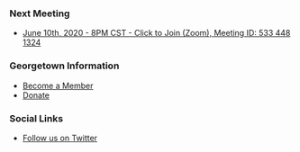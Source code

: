 ### Next Meeting
* [June 10th, 2020 - 8PM CST - Click to Join (Zoom), Meeting ID: 533 448 1324](https://zoom.us/j/5334481324)

### Georgetown Information
* [Become a Member](https://owasp.org/index.php/Membership)
* [Donate](https://owasp.org/donate)

### Social Links
* [Follow us on Twitter](https://twitter.com/owaspgeorgetown)


